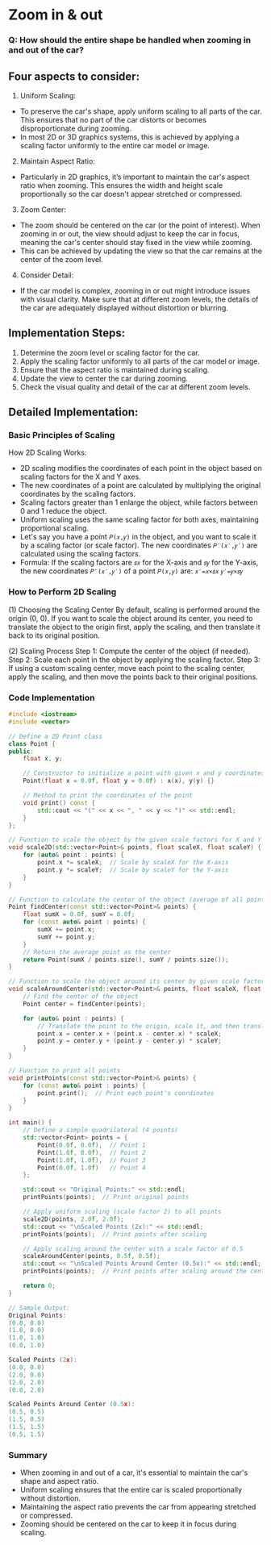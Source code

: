 # Zoom in & out
### Q: How should the entire shape be handled when zooming in and out of the car?
## Four aspects to consider:
1. Uniform Scaling:
- To preserve the car's shape, apply uniform scaling to all parts of the car. This ensures that no part of the car distorts or becomes disproportionate during zooming.
- In most 2D or 3D graphics systems, this is achieved by applying a scaling factor uniformly to the entire car model or image.
2. Maintain Aspect Ratio:
- Particularly in 2D graphics, it’s important to maintain the car's aspect ratio when zooming. This ensures the width and height scale proportionally so the car doesn't appear stretched or compressed.
3. Zoom Center:
- The zoom should be centered on the car (or the point of interest). When zooming in or out, the view should adjust to keep the car in focus, meaning the car's center should stay fixed in the view while zooming.
- This can be achieved by updating the view so that the car remains at the center of the zoom level.
4. Consider Detail:
- If the car model is complex, zooming in or out might introduce issues with visual clarity. Make sure that at different zoom levels, the details of the car are adequately displayed without distortion or blurring.

## Implementation Steps:
1. Determine the zoom level or scaling factor for the car.
2. Apply the scaling factor uniformly to all parts of the car model or image.
3. Ensure that the aspect ratio is maintained during scaling.
4. Update the view to center the car during zooming.
5. Check the visual quality and detail of the car at different zoom levels.

## Detailed Implementation:
### Basic Principles of Scaling
How 2D Scaling Works:
- 2D scaling modifies the coordinates of each point in the object based on scaling factors for the X and Y axes.
- The new coordinates of a point are calculated by multiplying the original coordinates by the scaling factors.
- Scaling factors greater than 1 enlarge the object, while factors between 0 and 1 reduce the object.
- Uniform scaling uses the same scaling factor for both axes, maintaining proportional scaling.
-  Let's say you have a point `𝑃(𝑥,𝑦)` in the object, and you want to scale it by a scaling factor (or scale factor). The new coordinates `𝑃′(𝑥′,𝑦′)` are calculated using the scaling factors.
- Formula:
  If the scaling factors are `𝑠𝑥` for the X-axis and `𝑠𝑦` for the Y-axis, the new coordinates `𝑃′(𝑥′,𝑦′)` of a point `𝑃(𝑥,𝑦)` are:
  `𝑥′=𝑥×𝑠𝑥`
  `𝑦′=𝑦×𝑠𝑦`

### How to Perform 2D Scaling
(1) Choosing the Scaling Center
By default, scaling is performed around the origin (0, 0). If you want to scale the object around its center, you need to translate the object to the origin first, apply the scaling, and then translate it back to its original position.

(2) Scaling Process
Step 1: Compute the center of the object (if needed).
Step 2: Scale each point in the object by applying the scaling factor.
Step 3: If using a custom scaling center, move each point to the scaling center, apply the scaling, and then move the points back to their original positions.

### Code Implementation
```cpp
#include <iostream>
#include <vector>

// Define a 2D Point class
class Point {
public:
    float x, y;

    // Constructor to initialize a point with given x and y coordinates
    Point(float x = 0.0f, float y = 0.0f) : x(x), y(y) {}

    // Method to print the coordinates of the point
    void print() const {
        std::cout << "(" << x << ", " << y << ")" << std::endl;
    }
};

// Function to scale the object by the given scale factors for X and Y axes
void scale2D(std::vector<Point>& points, float scaleX, float scaleY) {
    for (auto& point : points) {
        point.x *= scaleX;  // Scale by scaleX for the X-axis
        point.y *= scaleY;  // Scale by scaleY for the Y-axis
    }
}

// Function to calculate the center of the object (average of all points)
Point findCenter(const std::vector<Point>& points) {
    float sumX = 0.0f, sumY = 0.0f;
    for (const auto& point : points) {
        sumX += point.x;
        sumY += point.y;
    }
    // Return the average point as the center
    return Point(sumX / points.size(), sumY / points.size());
}

// Function to scale the object around its center by given scale factors
void scaleAroundCenter(std::vector<Point>& points, float scaleX, float scaleY) {
    // Find the center of the object
    Point center = findCenter(points);

    for (auto& point : points) {
        // Translate the point to the origin, scale it, and then translate it back to the center
        point.x = center.x + (point.x - center.x) * scaleX;
        point.y = center.y + (point.y - center.y) * scaleY;
    }
}

// Function to print all points
void printPoints(const std::vector<Point>& points) {
    for (const auto& point : points) {
        point.print();  // Print each point's coordinates
    }
}

int main() {
    // Define a simple quadrilateral (4 points)
    std::vector<Point> points = {
        Point(0.0f, 0.0f),  // Point 1
        Point(1.0f, 0.0f),  // Point 2
        Point(1.0f, 1.0f),  // Point 3
        Point(0.0f, 1.0f)   // Point 4
    };

    std::cout << "Original Points:" << std::endl;
    printPoints(points);  // Print original points

    // Apply uniform scaling (scale factor 2) to all points
    scale2D(points, 2.0f, 2.0f);
    std::cout << "\nScaled Points (2x):" << std::endl;
    printPoints(points);  // Print points after scaling

    // Apply scaling around the center with a scale factor of 0.5
    scaleAroundCenter(points, 0.5f, 0.5f);
    std::cout << "\nScaled Points Around Center (0.5x):" << std::endl;
    printPoints(points);  // Print points after scaling around the center

    return 0;
}
```
```cpp
// Sample Output:
Original Points:
(0.0, 0.0)
(1.0, 0.0)
(1.0, 1.0)
(0.0, 1.0)

Scaled Points (2x):
(0.0, 0.0)
(2.0, 0.0)
(2.0, 2.0)
(0.0, 2.0)

Scaled Points Around Center (0.5x):
(0.5, 0.5)
(1.5, 0.5)
(1.5, 1.5)
(0.5, 1.5)
```

### Summary
- When zooming in and out of a car, it's essential to maintain the car's shape and aspect ratio.
- Uniform scaling ensures that the entire car is scaled proportionally without distortion.
- Maintaining the aspect ratio prevents the car from appearing stretched or compressed.
- Zooming should be centered on the car to keep it in focus during scaling.
